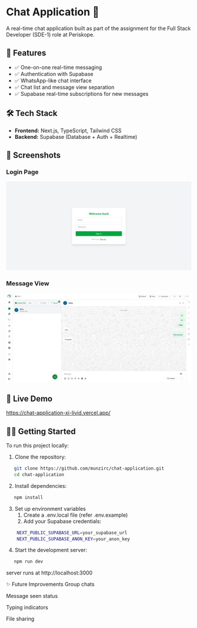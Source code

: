 # Chat Application 💬

A real-time chat application built as part of the assignment for the Full Stack Developer (SDE-1) role at Periskope.

## 🚀 Features

- ✅ One-on-one real-time messaging
- ✅ Authentication with Supabase
- ✅ WhatsApp-like chat interface
- ✅ Chat list and message view separation
- ✅ Supabase real-time subscriptions for new messages

## 🛠 Tech Stack

- **Frontend:** Next.js, TypeScript, Tailwind CSS
- **Backend:** Supabase (Database + Auth + Realtime)

## 📸 Screenshots

### Login Page
![Login Page](./public/screenshot-2.png)


### Message View
![Message View](./public/screenshot-1.png)

## 🔗 Live Demo

https://chat-application-xi-livid.vercel.app/

## 🧑‍💻 Getting Started

To run this project locally:

1. Clone the repository:
```bash
   git clone https://github.com/munzirc/chat-application.git
   cd chat-application
```
2. Install dependencies:
```bash
   npm install
```
3. Set up environment variables
    1. Create a .env.local file (refer .env.example)
    2. Add your Supabase credentials:
```bash
    NEXT_PUBLIC_SUPABASE_URL=your_supabase_url
    NEXT_PUBLIC_SUPABASE_ANON_KEY=your_anon_key
```
4. Start the development server:
```bash
   npm run dev
```
server runs at http://localhost:3000

✨ Future Improvements
  Group chats

  Message seen status

  Typing indicators

  File sharing
